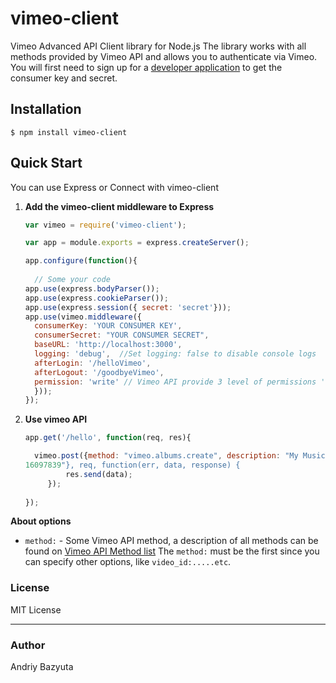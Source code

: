 vimeo-client
=============

Vimeo Advanced API Client library for Node.js
The library works with all methods provided by Vimeo API and allows you to authenticate via Vimeo.
You will first need to sign up for a [developer application](http://vimeo.com/api/applications) to get the consumer key and secret.

## Installation
    $ npm install vimeo-client

## Quick Start
You can use Express or Connect with vimeo-client

1. **Add the vimeo-client middleware to Express**
    ```javascript
    var vimeo = require('vimeo-client');
    
    var app = module.exports = express.createServer();
    
    app.configure(function(){
	  
	  // Some your code
    app.use(express.bodyParser());
    app.use(express.cookieParser());
    app.use(express.session({ secret: 'secret'}));
    app.use(vimeo.middleware({
      consumerKey: 'YOUR CONSUMER KEY',
      consumerSecret: "YOUR CONSUMER SECRET",
      baseURL: 'http://localhost:3000',
      logging: 'debug',  //Set logging: false to disable console logs
      afterLogin: '/helloVimeo',
      afterLogout: '/goodbyeVimeo',
      permission: 'write' // Vimeo API provide 3 level of permissions 'read, write, delete'
      }));
    });
	
2. **Use vimeo API**
    ```javascript
    app.get('/hello', function(req, res){
	
      vimeo.post({method: "vimeo.albums.create", description: "My Music Videos", title: "My Music Videos", video_id: "29020150", videos: "15877632, 29020150, 
	16097839"}, req, function(err, data, response) {
		     res.send(data);
		 });
		 
    });

**About options**
 - `method:` - Some Vimeo API method, a description of all methods can be found on [Vimeo API Method list](http://vimeo.com/api/docs/methods)
The `method:` must be the first since you can specify other options, like `video_id:.....etc`.

### License
MIT License

---
### Author
Andriy Bazyuta